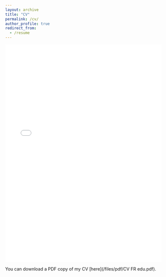 ```yaml
---
layout: archive
title: "CV"
permalink: /cv/
author_profile: true
redirect_from:
  - /resume
---
```


<iframe src="/files/pdf/CV FR edu.pdf" width="100%" height="700" frameborder="no" border="0" marginwidth="0" marginheight="0"></iframe>

You can download a PDF copy of my CV [here](/files/pdf/CV FR edu.pdf).

